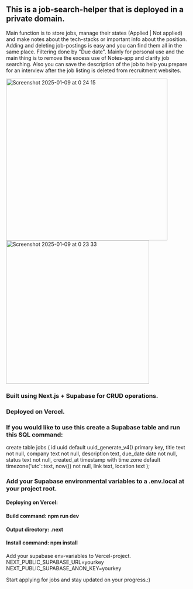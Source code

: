 ## This is a job-search-helper that is deployed in a private domain.
Main function is to store jobs, manage their states (Applied | Not applied) and make notes about the tech-stacks or important info about the position. 
Adding and deleting job-postings is easy and you can find them all in the same place. Filtering done by "Due date".
Mainly for personal use and the main thing is to remove the excess use of Notes-app and clarify job searching. Also you can save the description of the job to help you prepare for an interview after the job listing is deleted from recruitment websites.


<img width="441" alt="Screenshot 2025-01-09 at 0 24 15" src="https://github.com/user-attachments/assets/11413028-5bfb-4178-b6af-d3bfcbafa7b2" />

<img width="391" alt="Screenshot 2025-01-09 at 0 23 33" src="https://github.com/user-attachments/assets/bba79a32-2800-477d-a233-6f788a07b3d5" />





### Built using Next.js + Supabase for CRUD operations.

### Deployed on Vercel. 

### If you would like to use this create a Supabase table and run this SQL command:

create table jobs (
  id uuid default uuid_generate_v4() primary key,
  title text not null,
  company text not null,
  description text,
  due_date date not null,
  status text not null,
  created_at timestamp with time zone default timezone('utc'::text, now()) not null,
  link text,
  location text
);

### Add your Supabase environmental variables to a .env.local at your project root.

#### Deploying on Vercel:
#### Build command: npm run dev
#### Output directory: .next
#### Install command: npm install

Add your supabase env-variables to Vercel-project.
NEXT_PUBLIC_SUPABASE_URL=yourkey
NEXT_PUBLIC_SUPABASE_ANON_KEY=yourkey

Start applying for jobs and stay updated on your progress.:)









